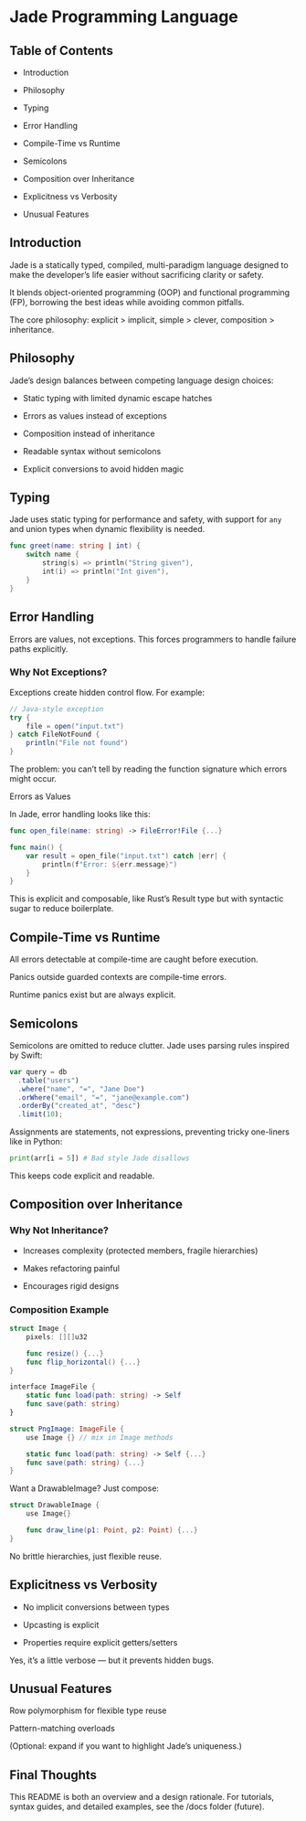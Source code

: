# Jade Programming Language

## Table of Contents

- Introduction

- Philosophy

- Typing

- Error Handling

- Compile-Time vs Runtime

- Semicolons

- Composition over Inheritance

- Explicitness vs Verbosity

- Unusual Features

## Introduction

Jade is a statically typed, compiled, multi-paradigm language designed to make the developer’s life easier without sacrificing clarity or safety.

It blends object-oriented programming (OOP) and functional programming (FP), borrowing the best ideas while avoiding common pitfalls.

The core philosophy: explicit > implicit, simple > clever, composition > inheritance.

## Philosophy

Jade’s design balances between competing language design choices:

- Static typing with limited dynamic escape hatches

- Errors as values instead of exceptions

- Composition instead of inheritance

- Readable syntax without semicolons

- Explicit conversions to avoid hidden magic

## Typing

Jade uses static typing for performance and safety, with support for `any` and union types when dynamic flexibility is needed.

```swift
func greet(name: string | int) {
    switch name {
        string(s) => println("String given"),
        int(i) => println("Int given"),
    }
}
```

## Error Handling

Errors are values, not exceptions. This forces programmers to handle failure paths explicitly.

### Why Not Exceptions?

Exceptions create hidden control flow. For example:

```java
// Java-style exception
try {
    file = open("input.txt")
} catch FileNotFound {
    println("File not found")
}
```

The problem: you can’t tell by reading the function signature which errors might occur.

Errors as Values

In Jade, error handling looks like this:

```swift
func open_file(name: string) -> FileError!File {...}

func main() {
    var result = open_file("input.txt") catch |err| {
        println(f"Error: ${err.message}")
    }
}
```

This is explicit and composable, like Rust’s Result type but with syntactic sugar to reduce boilerplate.

## Compile-Time vs Runtime

All errors detectable at compile-time are caught before execution.

Panics outside guarded contexts are compile-time errors.

Runtime panics exist but are always explicit.

## Semicolons

Semicolons are omitted to reduce clutter. Jade uses parsing rules inspired by Swift:

```javascript
var query = db
  .table("users")
  .where("name", "=", "Jane Doe")
  .orWhere("email", "=", "jane@example.com")
  .orderBy("created_at", "desc")
  .limit(10);
```

Assignments are statements, not expressions, preventing tricky one-liners like in Python:

```python
print(arr[i = 5]) # Bad style Jade disallows
```

This keeps code explicit and readable.

## Composition over Inheritance

### Why Not Inheritance?

- Increases complexity (protected members, fragile hierarchies)

- Makes refactoring painful

- Encourages rigid designs

### Composition Example

```swift
struct Image {
    pixels: [][]u32

    func resize() {...}
    func flip_horizontal() {...}
}

interface ImageFile {
    static func load(path: string) -> Self
    func save(path: string)
}

struct PngImage: ImageFile {
    use Image {} // mix in Image methods

    static func load(path: string) -> Self {...}
    func save(path: string) {...}
}
```

Want a DrawableImage? Just compose:

```swift
struct DrawableImage {
    use Image{}

    func draw_line(p1: Point, p2: Point) {...}
}
```

No brittle hierarchies, just flexible reuse.

## Explicitness vs Verbosity

- No implicit conversions between types

- Upcasting is explicit

- Properties require explicit getters/setters

Yes, it’s a little verbose — but it prevents hidden bugs.

## Unusual Features

Row polymorphism for flexible type reuse

Pattern-matching overloads

(Optional: expand if you want to highlight Jade’s uniqueness.)

## Final Thoughts

This README is both an overview and a design rationale. For tutorials, syntax guides, and detailed examples, see the /docs folder (future).
